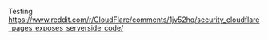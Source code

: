 Testing https://www.reddit.com/r/CloudFlare/comments/1jv52hq/security_cloudflare_pages_exposes_serverside_code/
